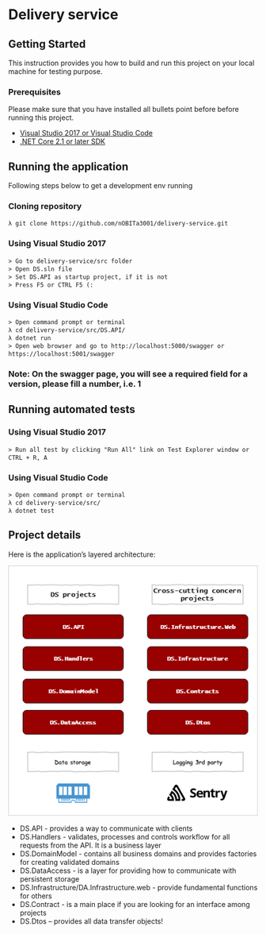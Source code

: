 # Delivery service

## Getting Started

This instruction provides you how to build and run this project on your local machine for testing purpose.

### Prerequisites

Please make sure that you have installed all bullets point before before running this project.

* [Visual Studio 2017 or Visual Studio Code](https://visualstudio.microsoft.com/)
* [.NET Core 2.1 or later SDK](https://www.microsoft.com/net/download)

## Running the application

Following steps below to get a development env running

### Cloning repository

```
λ git clone https://github.com/nOBITa3001/delivery-service.git
```

### Using Visual Studio 2017

```
> Go to delivery-service/src folder
> Open DS.sln file
> Set DS.API as startup project, if it is not
> Press F5 or CTRL F5 (:
```

### Using Visual Studio Code

```
> Open command prompt or terminal
λ cd delivery-service/src/DS.API/
λ dotnet run
> Open web browser and go to http://localhost:5000/swagger or https://localhost:5001/swagger
```

### Note: On the swagger page, you will see a required field for a version, please fill a number, i.e. 1

## Running automated tests

### Using Visual Studio 2017

```
> Run all test by clicking "Run All" link on Test Explorer window or CTRL + R, A
```

### Using Visual Studio Code

```
> Open command prompt or terminal
λ cd delivery-service/src/
λ dotnet test
```

## Project details

Here is the application’s layered architecture:

![application's structure](https://github.com/nOBITa3001/delivery-service/blob/master/application-structure.png)

- DS.API - provides a way to communicate with clients
- DS.Handlers - validates, processes and controls workflow for all requests from the API. It is a business layer
- DS.DomainModel - contains all business domains and provides factories for creating validated domains
- DS.DataAccess - is a layer for providing how to communicate with persistent storage
- DS.Infrastructure/DA.Infrastructure.web - provide fundamental functions for others
- DS.Contract - is a main place if you are looking for an interface among projects
- DS.Dtos – provides all data transfer objects!